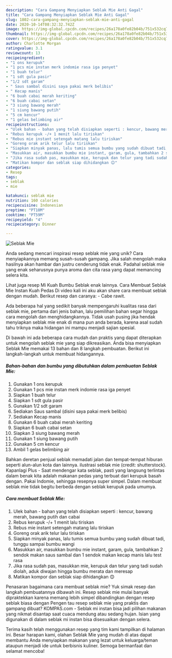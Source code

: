 ```yaml
---
description: "Cara Gampang Menyiapkan Seblak Mie Anti Gagal"
title: "Cara Gampang Menyiapkan Seblak Mie Anti Gagal"
slug: 1802-cara-gampang-menyiapkan-seblak-mie-anti-gagal
date: 2020-10-14T08:32:32.742Z
image: https://img-global.cpcdn.com/recipes/26a178a0fe82b04b/751x532cq70/seblak-mie-foto-resep-utama.jpg
thumbnail: https://img-global.cpcdn.com/recipes/26a178a0fe82b04b/751x532cq70/seblak-mie-foto-resep-utama.jpg
cover: https://img-global.cpcdn.com/recipes/26a178a0fe82b04b/751x532cq70/seblak-mie-foto-resep-utama.jpg
author: Charlotte Morgan
ratingvalue: 3.1
reviewcount: 13
recipeingredient:
- "1 ons kerupuk"
- "1 pcs mie instan merk indomie rasa iga penyet"
- "1 buah telur"
- "1 sdt gula pasir"
- "1/2 sdt garam"
- " Saus sambal disini saya pakai merk belibis"
- " Kecap manis"
- "6 buah cabai merah keriting"
- "6 buah cabai setan"
- "3 siung bawang merah"
- "1 siung bawang putih"
- "5 cm kencur"
- "1 gelas belimbing air"
recipeinstructions:
- "Ulek bahan - bahan yang telah disiapkan seperti : kencur, bawang merah, bawang putih dan cabai"
- "Rebus kerupuk -/+ 1 menit lalu tiriskan"
- "Rebus mie instant setengah matang lalu tiriskan"
- "Goreng orak arik telur lalu tiriskan"
- "Siapkan minyak panas, lalu tumis semua bumbu yang sudah dibuat tadi, tunggu sampai bumbu wangi"
- "Masukkan air, masukkan bumbu mie instant, garam, gula, tambahkan 2 sendok makan saus sambal dan 1 sendok makan kecap manis lalu test rasa"
- "Jika rasa sudah pas, masukkan mie, kerupuk dan telur yang tadi sudah diolah, aduk diwajan hingga bumbu merata dan meresap"
- "Matikan kompor dan seblak siap dihidangkan 😊"
categories:
- Resep
tags:
- seblak
- mie

katakunci: seblak mie 
nutrition: 160 calories
recipecuisine: Indonesian
preptime: "PT10M"
cooktime: "PT59M"
recipeyield: "4"
recipecategory: Dinner

---
```



![Seblak Mie](https://img-global.cpcdn.com/recipes/26a178a0fe82b04b/751x532cq70/seblak-mie-foto-resep-utama.jpg)

Anda sedang mencari inspirasi resep seblak mie yang unik? Cara menyiapkannya memang susah-susah gampang. Jika salah mengolah maka hasilnya akan hambar dan justru cenderung tidak enak. Padahal seblak mie yang enak seharusnya punya aroma dan cita rasa yang dapat memancing selera kita.

Lihat juga resep Mi Kuah Bumbu Seblak enak lainnya. Cara Membuat Seblak Mie Instan Kuah Pedas Di video kali ini aku akan share cara membuat seblak dengan mudah. Berikut resep dan caranya: - Cabe rawit.

Ada beberapa hal yang sedikit banyak mempengaruhi kualitas rasa dari seblak mie, pertama dari jenis bahan, lalu pemilihan bahan segar hingga cara mengolah dan menghidangkannya. Tidak usah pusing jika hendak menyiapkan seblak mie enak di mana pun anda berada, karena asal sudah tahu triknya maka hidangan ini mampu menjadi sajian spesial.


Di bawah ini ada beberapa cara mudah dan praktis yang dapat diterapkan untuk mengolah seblak mie yang siap dikreasikan. Anda bisa menyiapkan Seblak Mie memakai 13 bahan dan 8 langkah pembuatan. Berikut ini langkah-langkah untuk membuat hidangannya.

<!--inarticleads1-->

##### Bahan-bahan dan bumbu yang dibutuhkan dalam pembuatan Seblak Mie:

1. Gunakan 1 ons kerupuk
1. Gunakan 1 pcs mie instan merk indomie rasa iga penyet
1. Siapkan 1 buah telur
1. Siapkan 1 sdt gula pasir
1. Gunakan 1/2 sdt garam
1. Sediakan  Saus sambal (disini saya pakai merk belibis)
1. Sediakan  Kecap manis
1. Gunakan 6 buah cabai merah keriting
1. Siapkan 6 buah cabai setan
1. Siapkan 3 siung bawang merah
1. Gunakan 1 siung bawang putih
1. Gunakan 5 cm kencur
1. Ambil 1 gelas belimbing air


Bahkan deretan penjual seblak memadati jalan dan tempat-tempat hiburan seperti alun-alun kota dan lainnya. ilustrasi seblak mie (credit: shutterstock). Kapanlagi Plus - Saat mendengar kata seblak, pasti yang langsung terlintas dalam benak kita adalah makanan pedas yang terbuat dari kerupuk basah dengan. Pakai Indomie, sehingga resepnya super simpel. Dalam membuat seblak mie tidak begitu berbeda dengan seblak kerupuk pada umumya. 

<!--inarticleads2-->

##### Cara membuat Seblak Mie:

1. Ulek bahan - bahan yang telah disiapkan seperti : kencur, bawang merah, bawang putih dan cabai
1. Rebus kerupuk -/+ 1 menit lalu tiriskan
1. Rebus mie instant setengah matang lalu tiriskan
1. Goreng orak arik telur lalu tiriskan
1. Siapkan minyak panas, lalu tumis semua bumbu yang sudah dibuat tadi, tunggu sampai bumbu wangi
1. Masukkan air, masukkan bumbu mie instant, garam, gula, tambahkan 2 sendok makan saus sambal dan 1 sendok makan kecap manis lalu test rasa
1. Jika rasa sudah pas, masukkan mie, kerupuk dan telur yang tadi sudah diolah, aduk diwajan hingga bumbu merata dan meresap
1. Matikan kompor dan seblak siap dihidangkan 😊


Penasaran bagaimana cara membuat seblak mie? Yuk simak resep dan langkah pembuatannya dibawah ini. Resep seblak mie mulai banyak dipraktekkan karena memang lebih simpel dibandingkan dengan resep seblak biasa dengan Pengen tau resep seblak mie yang praktis dan gampang dibuat? KOMPAS.com - Seblak mi instan bisa jadi pilihan makanan yang nikmat disantap saat cuaca mendung atau sedang hujan. Isian yang digunakan di dalam seblak mi instan bisa disesuaikan dengan selera. 

Terima kasih telah menggunakan resep yang tim kami tampilkan di halaman ini. Besar harapan kami, olahan Seblak Mie yang mudah di atas dapat membantu Anda menyiapkan makanan yang lezat untuk keluarga/teman ataupun menjadi ide untuk berbisnis kuliner. Semoga bermanfaat dan selamat mencoba!
